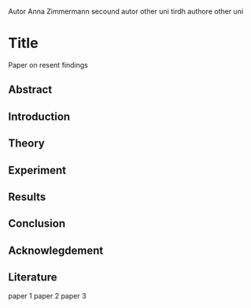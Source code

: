 Autor Anna Zimmermann
secound autor other uni
tirdh authore other uni

# Title
Paper on resent findings
## Abstract

## Introduction

## Theory

## Experiment

## Results

## Conclusion

## Acknowlegdement

## Literature
paper 1 paper 2 paper 3
